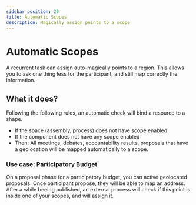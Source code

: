 ```yaml
---
sidebar_position: 20
title: Automatic Scopes
description: Magically assign points to a scope
---
```


# Automatic Scopes
A recurrent task can assign auto-magically points to a region. This allows you to ask one thing less for the participant, and still map correctly the information.

## What it does?

Following the following rules, an automatic check will bind a resource to a shape. 

- If the space (assembly, process) does not have scope enabled
- If the component does not have any scope enabled
- Then: All meetings, debates, accountability results, proposals that have a geolocation will be mapped automatically to a scope.


### Use case: Participatory Budget

On a proposal phase for a participatory budget, you can active geolocated proposals. 
Once participant propose, they will be able to map an address. 
After a while beeing published, an external process will check if this point is inside one of your scopes, and will assign it. 